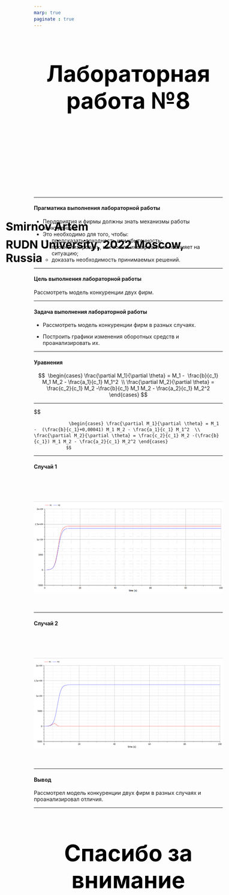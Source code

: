 ```yaml
---
marp: true
paginate : true
---
```

<style>
h1 { 
    font-size: 60px;
    color: Black;
    text-align: center;
    }       
h2 { 
    font-size: 30px;
    color: Black;
    position: relative;
    left: -2.5em;
    top: 8em;
    }

h3 { 
    font-size: 30px;
    color: Black;
    position: relative;
    left: -2.5em;
    top: 7em;
    }

section.titleslide1 h4 {
    font-size: 40px;
    color: Black;
    position: relative;
    left: 0em;
    bottom: 2em;    
}

section.titleslide2 h4 {
    font-size: 40px;
    color: Black;
    position: relative;
    left: 0em;
    bottom: 5.3em;    
}

section.titleslide3 h4 {
    font-size: 40px;
    color: Black;
    position: relative;
    left: 0em;
    bottom: 0em;    
}

section.titleslide4 h4 {
    font-size: 40px;
    color: Black;
    position: relative;
    left: 0em;
    bottom: 0em;    
}

section.titleslide5 h4 {
    font-size: 40px;
    color: Black;
    position: relative;
    left: 0em;
    bottom: -1em;    
}

</style>

# Лабораторная работа №8
## Smirnov Artem
### RUDN University, 2022 Moscow, Russia

---
<!--_class: titleslide1 -->
#### Прагматика выполнения лабораторной работы

* Пердприятия и фирмы должны знать механизмы работы конкуренции;
* Это необходимо для того, чтобы:
    * предсказать доходность или убыточность;
    * проанализировать, как то или иное решение повлияет на ситуацию;
    * доказать необходимость принимаемых решений.
---
<!--_class: titleslide2 -->
#### Цель выполнения лабораторной работы
Рассмотреть модель конкуренции двух фирм.

---
<!--_class: titleslide2 -->
#### Задача выполнения лабораторной работы

* Рассмотреть модель конкуренции фирм в разных случаях.

* Построить графики изменения оборотных средств и проанализировать их.


---
<!--_class: titleslide2 -->
#### Уравнения

$$
				 \begin{cases} \frac{\partial M_1}{\partial \theta} = M_1 -  \frac{b}{c_1} M_1 M_2 - \frac{a_1}{c_1} M_1^2  \\ \frac{\partial M_2}{\partial \theta} = \frac{c_2}{c_1} M_2 -\frac{b}{c_1} M_1 M_2 - \frac{a_2}{c_1} M_2^2 \end{cases}
				$$

---

$$
					
				
				
				 \begin{cases} \frac{\partial M_1}{\partial \theta} = M_1 -  (\frac{b}{c_1}+0,00041) M_1 M_2 - \frac{a_1}{c_1} M_1^2  \\ \frac{\partial M_2}{\partial \theta} = \frac{c_2}{c_1} M_2 -(\frac{b}{c_1}) M_1 M_2 - \frac{a_2}{c_1} M_2^2 \end{cases}
				$$

---
<!--_class: titleslide4 -->
#### Случай 1

# ![График 1](image/1.PNG "рис.01") 

---
<!--_class: titleslide4 -->
#### Случай 2

# ![График 2](image/2.PNG "рис.02") 


---

<!--_class: titleslide2 -->
#### Вывод
Рассмотрел модель конкуренции двух фирм в разных случаях и проанализировал отличия.



---
# Спасибо за внимание